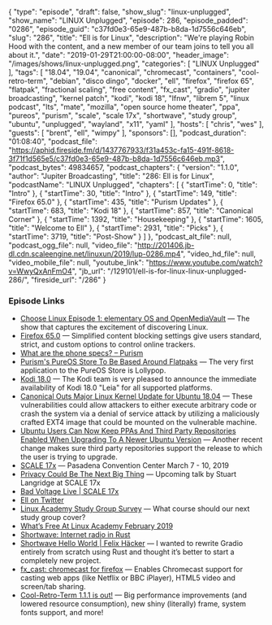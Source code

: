 {
  "type": "episode",
  "draft": false,
  "show_slug": "linux-unplugged",
  "show_name": "LINUX Unplugged",
  "episode": 286,
  "episode_padded": "0286",
  "episode_guid": "c37fd0e3-65e9-487b-b8da-1d7556c646eb",
  "slug": "286",
  "title": "Ell is for Linux",
  "description": "We're playing Robin Hood with the content, and a new member of our team joins to tell you all about it.",
  "date": "2019-01-29T21:00:00-08:00",
  "header_image": "/images/shows/linux-unplugged.png",
  "categories": [
    "LINUX Unplugged"
  ],
  "tags": [
    "18.04",
    "19.04",
    "canonical",
    "chromecast",
    "containers",
    "cool-retro-term",
    "debian",
    "disco dingo",
    "docker",
    "ell",
    "firefox",
    "firefox 65",
    "flatpak",
    "fractional scaling",
    "free content",
    "fx_cast",
    "gradio",
    "jupiter broadcasting",
    "kernel patch",
    "kodi",
    "kodi 18",
    "lfnw",
    "librem 5",
    "linux podcast",
    "lts",
    "mate",
    "mozilla",
    "open source home theater",
    "ppa",
    "pureos",
    "purism",
    "scale",
    "scale 17x",
    "shortwave",
    "study group",
    "ubuntu",
    "unplugged",
    "wayland",
    "x11",
    "yaml"
  ],
  "hosts": [
    "chris",
    "wes"
  ],
  "guests": [
    "brent",
    "ell",
    "wimpy"
  ],
  "sponsors": [],
  "podcast_duration": "01:08:40",
  "podcast_file": "https://aphid.fireside.fm/d/1437767933/f31a453c-fa15-491f-8618-3f71f1d565e5/c37fd0e3-65e9-487b-b8da-1d7556c646eb.mp3",
  "podcast_bytes": 49834657,
  "podcast_chapters": {
    "version": "1.1.0",
    "author": "Jupiter Broadcasting",
    "title": "286: Ell is for Linux",
    "podcastName": "LINUX Unplugged",
    "chapters": [
      {
        "startTime": 0,
        "title": "Intro"
      },
      {
        "startTime": 30,
        "title": "Intro"
      },
      {
        "startTime": 149,
        "title": "Firefox 65.0"
      },
      {
        "startTime": 435,
        "title": "Purism Updates"
      },
      {
        "startTime": 683,
        "title": "Kodi 18"
      },
      {
        "startTime": 857,
        "title": "Canonical Corner"
      },
      {
        "startTime": 1392,
        "title": "Housekeeping"
      },
      {
        "startTime": 1605,
        "title": "Welcome to Ell"
      },
      {
        "startTime": 2931,
        "title": "Picks"
      },
      {
        "startTime": 3719,
        "title": "Post-Show"
      }
    ]
  },
  "podcast_alt_file": null,
  "podcast_ogg_file": null,
  "video_file": "http://201406.jb-dl.cdn.scaleengine.net/linuxun/2019/lup-0286.mp4",
  "video_hd_file": null,
  "video_mobile_file": null,
  "youtube_link": "https://www.youtube.com/watch?v=WwyQxAnFmO4",
  "jb_url": "/129101/ell-is-for-linux-linux-unplugged-286/",
  "fireside_url": "/286"
}


### Episode Links

  * [Choose Linux Episode 1: elementary OS and OpenMediaVault](https://chooselinux.show/1 "Choose Linux Episode 1: elementary OS and OpenMediaVault") — The show that captures the excitement of discovering Linux.
  * [Firefox 65.0](https://www.mozilla.org/en-US/firefox/65.0/releasenotes/ "Firefox 65.0") — Simplified content blocking settings give users standard, strict, and custom options to control online trackers.
  * [What are the phone specs? – Purism](https://puri.sm/faq/what-are-the-phone-specs/ "What are the phone specs? – Purism")
  * [Purism's PureOS Store To Be Based Around Flatpaks](https://www.phoronix.com/scan.php?page=news_item&px=Purism-PureOS-Store-Flatpaks "Purism's PureOS Store To Be Based Around Flatpaks") — The very first application to the PureOS Store is Lollypop.
  * [Kodi 18.0](https://kodi.tv/article/kodi-180 "Kodi 18.0") — The Kodi team is very pleased to announce the immediate availability of Kodi 18.0 "Leia" for all supported platforms.
  * [Canonical Outs Major Linux Kernel Update for Ubuntu 18.04](https://news.softpedia.com/news/canonical-outs-major-linux-kernel-update-for-ubuntu-18-04-lts-to-patch-11-flaws-524740.shtml "Canonical Outs Major Linux Kernel Update for Ubuntu 18.04") — These vulnerabilities could allow attackers to either execute arbitrary code or crash the system via a denial of service attack by utilizing a maliciously crafted EXT4 image that could be mounted on the vulnerable machine. 
  * [Ubuntu Users Can Now Keep PPAs And Third Party Repositories Enabled When Upgrading To A Newer Ubuntu Version](https://www.linuxuprising.com/2019/01/ubuntu-users-can-now-keep-ppas-and.html "Ubuntu Users Can Now Keep PPAs And Third Party Repositories Enabled When Upgrading To A Newer Ubuntu Version") — Another recent change makes sure third party repositories support the release to which the user is trying to upgrade.
  * [SCALE 17x](https://www.socallinuxexpo.org/scale/17x "SCALE 17x") — Pasadena Convention Center March 7 - 10, 2019
  * [Privacy Could Be The Next Big Thing](https://www.socallinuxexpo.org/scale/17x/presentations/privacy-could-be-next-big-thing "Privacy Could Be The Next Big Thing") — Upcoming talk by Stuart Langridge at SCALE 17x
  * [Bad Voltage Live | SCALE 17x](https://www.socallinuxexpo.org/scale/17x/bad-voltage-live "Bad Voltage Live | SCALE 17x")
  * [Ell on Twitter](https://twitter.com/ell_o_punk?lang=en "Ell on Twitter")
  * [Linux Academy Study Group Survey](https://docs.google.com/forms/d/e/1FAIpQLSfJbyHioiRCiaBEw_aJaXSIBFHXYGbSL9YcOifSg2Atsind7w/viewform?vc=0&c=0&w=1 "Linux Academy Study Group Survey") — What course should our next study group cover?
  * [What’s Free At Linux Academy February 2019](https://linuxacademy.com/blog/linux-academy/freefebruary/ "What’s Free At Linux Academy February 2019")
  * [Shortwave: Internet radio in Rust](https://gitlab.gnome.org/World/Shortwave "Shortwave: Internet radio in Rust")
  * [Shortwave Hello World | Felix Häcker](https://blogs.gnome.org/haeckerfelix/2019/01/26/hello-world/ "Shortwave Hello World | Felix Häcker") — I wanted to rewrite Gradio entirely from scratch using Rust and thought it’s better to start a completely new project.
  * [fx_cast: chromecast for firefox](https://hensm.github.io/fx_cast/ "fx_cast: chromecast for firefox") — Enables Chromecast support for casting web apps (like Netflix or BBC iPlayer), HTML5 video and screen/tab sharing.
  * [Cool-Retro-Term 1.1.1 is out!](https://swordfishslabs.wordpress.com/2019/01/22/cool-retro-term-1-1-1-is-out/ "Cool-Retro-Term 1.1.1 is out!") — Big performance improvements (and lowered resource consumption), new shiny (literally) frame, system fonts support, and more!


